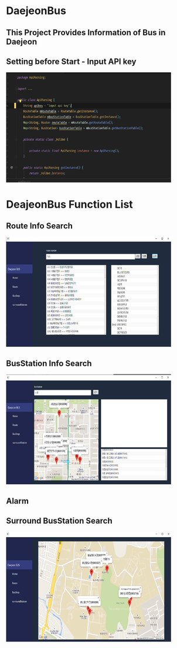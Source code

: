 # DaejeonBus
## This Project Provides Information of Bus in Daejeon

## Setting before Start - Input API key
<img src="/img/Input ApiKey.png" width="450px" height="300px" alt="RubberDuck"></img><br/>

# DeajeonBus Function List

## Route Info Search
<img src="/img/Route.png" width="450px" height="300px" alt="RubberDuck"></img><br/>

## BusStation Info Search
<img src="/img/BusStation.png" width="450px" height="300px" alt="RubberDuck"></img><br/>

## Alarm

## Surround BusStation Search
<img src="/img/SurroundStation.png" width="450px" height="300px" alt="RubberDuck"></img><br/>
